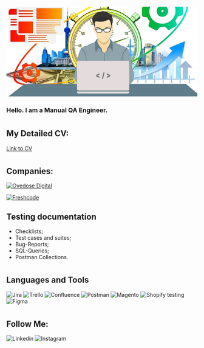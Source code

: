 [![Header](https://github.com/JB1qa/JB1qa/blob/main/assets/png.png)](https://www.upwork.com/workwith/yaroslavbryk)
### Hello. I am a Manual QA Engineer.
#
## My Detailed CV: 
[Link to CV](https://drive.google.com/file/d/1cQCY6D_5c_7Y5WWlh0jDmhzdvNAvQFCM/view?usp=share_link)
#
###
## Companies: 
 [![Ovedose Digital](https://img.shields.io/badge/Overdose%20Digital-(03%2F2021%20--%2002%2F2021)-orange?style=for-the-badge)](https://overdose.digital/)

 [![Freshcode](https://img.shields.io/badge/Freshcode-(03%2F2021%20--%2002%2F2021)-orange?style=for-the-badge)](https://freshcodeit.com/)

## Testing documentation
- Checklists; 
- Test cases and suites; 
- Bug-Reports; 
- SQL-Queries; 
- Postman Collections.
# 
## Languages and Tools
 ![Jira](https://img.shields.io/badge/Jira-white?style=for-the-badge&logo=Jira&logoColor=0052CC)
 ![Trello](https://img.shields.io/badge/Trello-white?style=for-the-badge&logo=Trello&logoColor=0052CC)
 ![Confluence](https://img.shields.io/badge/Confluence-white?style=for-the-badge&logo=Confluence&logoColor=172B4D)
 ![Postman](https://img.shields.io/badge/Postman-white?style=for-the-badge&logo=Postman&logoColor=FF6C37)
 ![Magento](https://img.shields.io/badge/Magento-white?style=for-the-badge&logo=Magento&logoColor=EE672F)
![Shopify testing](https://img.shields.io/badge/Shopify-white?style=for-the-badge&logo=Shopify&logoColor=7AB55C)
![Figma](https://img.shields.io/badge/Figma-white?style=for-the-badge&logo=Figma&logoColor=F24E1E)
#
## Follow Me: 
![Linkedin](https://img.shields.io/badge/Linkedin-white?style=for-the-badge&logo=Linkedin&logoColor=0A66C2)
![Instagram](https://img.shields.io/badge/Instagram-white?style=for-the-badge&logo=Instagram&logoColor=E4405F)


